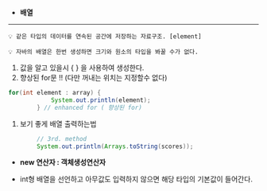 - **배열**

---

```
💡 같은 타입의 데이터를 연속된 공간에 저장하는 자료구조. [element]
```

```
💡 자바의 배열은 한번 생성하면 크기와 원소의 타입을 봐꿀 수가 없다.
```

1.  값을 알고 있을시 { } 을 사용하여 생성한다.
2.  향상된 for문 !! (다만 꺼내는 위치는 지정할수 없다)

```java
for(int element : array) {
			System.out.println(element);
		} // enhanced for ( 향상된 for)
```

1. 보기 좋게 배열 출력하는법

```java
		// 3rd. method
		System.out.println(Arrays.toString(scores));
```

- **new 연산자 : 객체생성연산자**

- int형 배열을 선언하고 아무값도 입력하지 않으면 해당 타입의 기본값이 들어간다.
